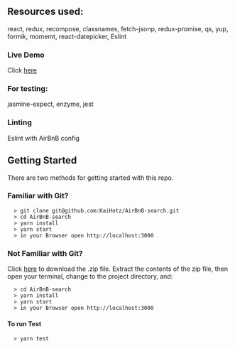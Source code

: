 ## Resources used:
react, redux, recompose, classnames, fetch-jsonp, redux-promise, qs, yup, formik, momemt, react-datepicker, Eslint

### Live Demo
Click [here](https://kaihotz.github.io/AirBnB-search/)

### For testing:
jasmine-expect, enzyme, jest

### Linting
Eslint with AirBnB config

## Getting Started

There are two methods for getting started with this repo.

### Familiar with Git?
```
  > git clone git@github.com:KaiHotz/AirBnB-search.git
  > cd AirBnB-search
  > yarn install
  > yarn start
  > in your Browser open http://localhost:3000
```

### Not Familiar with Git?
Click [here](https://github.com/KaiHotz/AirBnB-search/archive/master.zip) to download the .zip file.  Extract the contents of the zip file, then open your terminal, change to the project directory, and:
```
  > cd AirBnB-search
  > yarn install
  > yarn start
  > in your Browser open http://localhost:3000
```

#### To run Test
```
  > yarn test
```
